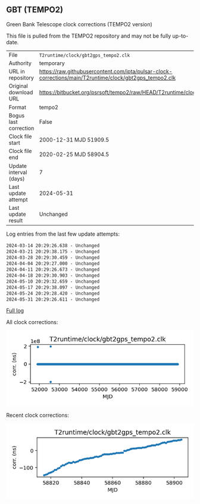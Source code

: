 
## GBT (TEMPO2)

Green Bank Telescope clock corrections (TEMPO2 version)

This file is pulled from the TEMPO2 repository and may not be fully
up-to-date.

|     |     |
|:--- |:--- |
| File | `T2runtime/clock/gbt2gps_tempo2.clk` |
| Authority | temporary |
| URL in repository | <https://raw.githubusercontent.com/ipta/pulsar-clock-corrections/main/T2runtime/clock/gbt2gps_tempo2.clk> |
| Original download URL | <https://bitbucket.org/psrsoft/tempo2/raw/HEAD/T2runtime/clock/gbt2gps.clk> |
| Format | tempo2 |
| Bogus last correction | False |
| Clock file start | 2000-12-31 MJD 51909.5 |
| Clock file end | 2020-02-25 MJD 58904.5 |
| Update interval (days) | 7 |
| Last update attempt | 2024-05-31 |
| Last update result | Unchanged |

Log entries from the last few update attempts:
```
2024-03-14 20:29:26.638 - Unchanged
2024-03-21 20:29:38.175 - Unchanged
2024-03-28 20:29:30.459 - Unchanged
2024-04-04 20:29:27.000 - Unchanged
2024-04-11 20:29:26.673 - Unchanged
2024-04-18 20:29:30.903 - Unchanged
2024-05-10 20:29:32.659 - Unchanged
2024-05-17 20:29:38.097 - Unchanged
2024-05-24 20:29:28.420 - Unchanged
2024-05-31 20:29:26.611 - Unchanged
```
[Full log](https://raw.githubusercontent.com/ipta/pulsar-clock-corrections/main/log/T2runtime/clock/gbt2gps_tempo2.clk.log)


All clock corrections:

![plot of all clock corrections](gbt2gps_tempo2.clk.png "All corrections")

Recent clock corrections:

![plot of recent clock corrections](gbt2gps_tempo2.clk.short.png "Recent corrections")

